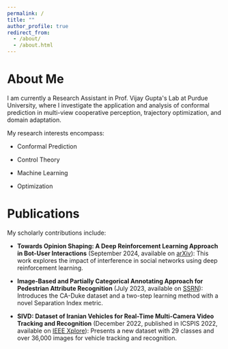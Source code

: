```yaml
---
permalink: /
title: ""
author_profile: true
redirect_from: 
  - /about/
  - /about.html
---
```


About Me
======
I am currently a Research Assistant in Prof. Vijay Gupta's Lab at Purdue University, where I investigate the application and analysis of conformal prediction in multi-view cooperative perception, trajectory optimization, and domain adaptation.

My research interests encompass:

- Conformal Prediction

- Control Theory

- Machine Learning

- Optimization

Publications
======
My scholarly contributions include:

- **Towards Opinion Shaping: A Deep Reinforcement Learning Approach in Bot-User Interactions** (September 2024, available on [arXiv](https://arxiv.org/abs/2409.11426)): This work explores the impact of interference in social networks using deep reinforcement learning.

- **Image-Based and Partially Categorical Annotating Approach for Pedestrian Attribute Recognition** (July 2023, available on [SSRN](https://papers.ssrn.com/sol3/papers.cfm?abstract_id=4373086)): Introduces the CA-Duke dataset and a two-step learning method with a novel Separation Index metric.

- **SIVD: Dataset of Iranian Vehicles for Real-Time Multi-Camera Video Tracking and Recognition** (December 2022, published in ICSPIS 2022, available on [IEEE Xplore](https://ieeexplore.ieee.org/document/10043932)): Presents a new dataset with 29 classes and over 36,000 images for vehicle tracking and recognition.
